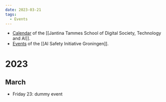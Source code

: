 ```yaml
---
date: 2023-03-21
tags:
  - Events
---
```



- [Calendar](https://www.rug.nl/jantina-tammes-school/calendar/) of the [[Jantina Tammes School of Digital Society, Technology and AI]].
- [Events](https://www.aisig.org/get-involved) of the [[AI Safety Initiative Groningen]].

# 2023
## March
- Friday 23: dummy event
